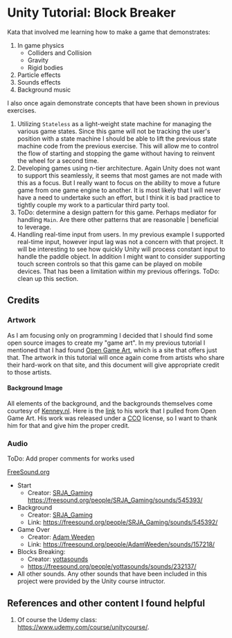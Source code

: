 # Unity Tutorial: Block Breaker
Kata that involved me learning how to make a game that demonstrates:
1. In game physics
    * Colliders and Collision
    * Gravity
    * Rigid bodies
1. Particle effects
1. Sounds effects
1. Background music

I also once again demonstrate concepts that have been shown in previous exercises. 
1. Utilizing `Stateless` as a light-weight state machine for managing the various game states. Since this game will not be tracking the user's position with a state machine I should be able to lift the previous state machine code from the previous exercise. This will allow me to control the flow of starting and stopping the game without having to reinvent the wheel for a second time.
1. Developing games using n-tier architecture. Again Unity does not want to support this seamlessly, it seems that most games are not made with this as a focus. But I really want to focus on the ability to move a future game from one game engine to another. It is most likely that I will never have a need to undertake such an effort, but I think it is bad practice to tightly couple my work to a particular third party tool.
1. ToDo: determine a design pattern for this game. Perhaps mediator for handling `Main`. Are there other patterns that are reasonable | beneficial to leverage.
1. Handling real-time input from users. In my previous example I supported real-time input, however input lag was not a concern with that project. It will be interesting to see how quickly Unity will process constant input to handle the paddle object. In addition I might want to consider supporting touch screen controls so that this game can be played on mobile devices. That has been a limitation within my previous offerings. ToDo: clean up this section.

## Credits

### Artwork
As I am focusing only on programming I decided that I should find some open source images to create my "game art". In my previous tutorial I mentioned that I had found [Open Game Art](https://opengameart.org), which is a site that offers just that. The artwork in this tutorial will once again come from artists who share their hard-work on that site, and this document will give appropriate credit to those artists.

#### Background Image
All elements of the background, and the backgrounds themselves come courtesy of [Kenney.nl](http://donate.kenney.nl/). Here is the [link](https://opengameart.org/content/background-elements) to his work that I pulled from Open Game Art. His work was released under a [CCO](https://creativecommons.org/licenses/by/3.0/) license, so I want to thank him for that and give him the proper credit.

### Audio
ToDo: Add proper comments for works used

[FreeSound.org](https://freesound.org/)

* Start
    * Creator: [SRJA_Gaming](https://freesound.org/people/SRJA_Gaming/)
    https://freesound.org/people/SRJA_Gaming/sounds/545393/
* Background
    * Creator: [SRJA_Gaming](https://freesound.org/people/SRJA_Gaming/)
    * Link: https://freesound.org/people/SRJA_Gaming/sounds/545392/
* Game Over
    * Creator: [Adam Weeden](https://freesound.org/people/AdamWeeden/)
    * Link: https://freesound.org/people/AdamWeeden/sounds/157218/
* Blocks Breaking: 
    * Creator: [yottasounds](https://freesound.org/people/yottasounds/)
    * https://freesound.org/people/yottasounds/sounds/232137/
* All other sounds. Any other sounds that have been included in this project were provided by the Unity course intructor.

## References and other content I found helpful
1. Of course the Udemy class: https://www.udemy.com/course/unitycourse/.
